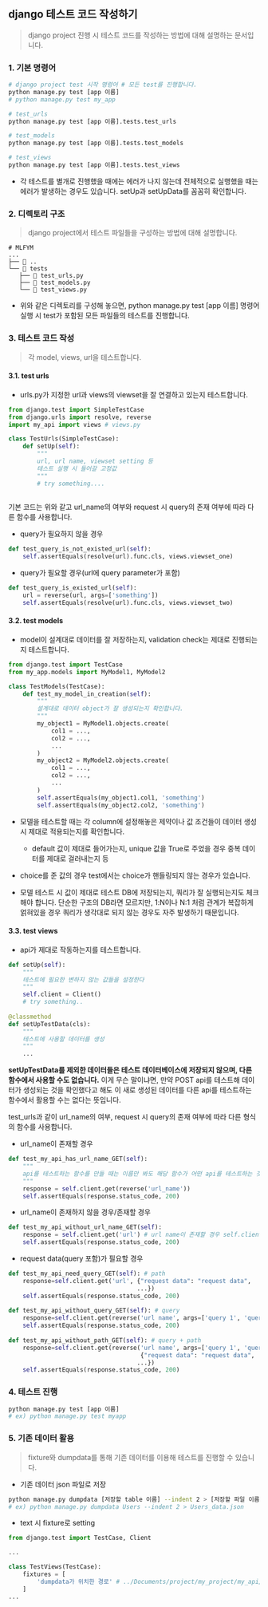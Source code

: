## django 테스트 코드 작성하기

> django project 진행 시 테스트 코드를 작성하는 방법에 대해 설명하는 문서입니다. 

### 1. 기본 명령어

```python
# django project test 시작 명령어 # 모든 test를 진행합니다.
python manage.py test [app 이름]
# python manage.py test my_app

# test_urls
python manage.py test [app 이름].tests.test_urls

# test_models
python manage.py test [app 이름].tests.test_models

# test_views
python manage.py test [app 이름].tests.test_views
```

- 각 테스트를 별개로 진행했을 때에는 에러가 나지 않는데 전체적으로 실행했을 때는 에러가 발생하는 경우도 있습니다. setUp과 setUpData를 꼼꼼히 확인합니다.

### 2. 디렉토리 구조

> django project에서 테스트 파일들을 구성하는 방법에 대해 설명합니다.

```
# MLFYM
...
├── 📂 ..
└── 📂 tests
   ├── 📄 test_urls.py
   ├── 📄 test_models.py
   └── 📄 test_views.py

```

- 위와 같은 디렉토리를 구성해 놓으면, python manage.py test [app 이름] 명령어 실행 시 test가 포함된 모든 파일들의 테스트를 진행합니다. 

### 3. 테스트 코드 작성

> 각 model, views, url을 테스트합니다.

#### 3.1. test urls

- urls.py가 지정한 url과 views의 viewset을 잘 연결하고 있는지 테스트합니다.

```python
from django.test import SimpleTestCase
from django.urls import resolve, reverse
import my_api import views # views.py

class TestUrls(SimpleTestCase):
    def setUp(self):
        """
        url, url name, viewset setting 등
        테스트 실행 시 들어갈 고정값
        """
        # try something....
     
```

기본 코드는 위와 같고 url_name의 여부와 request 시 query의 존재 여부에 따라 다른 함수를 사용합니다.  

- query가 필요하지 않을 경우

```python
def test_query_is_not_existed_url(self):
    self.assertEquals(resolve(url).func.cls, views.viewset_one)
```

- query가 필요할 경우(url에 query parameter가 포함)

```python
def test_query_is_existed_url(self):
    url = reverse(url, args=['something'])
    self.assertEquals(resolve(url).func.cls, views.viewset_two)
```



#### 3.2. test models

- model이 설계대로 데이터를 잘 저장하는지, validation check는 제대로 진행되는지 테스트합니다. 

```python
from django.test import TestCase
from my_app.models import MyModel1, MyModel2

class TestModels(TestCase):
    def test_my_model_in_creation(self):
        """
        설계대로 데이터 object가 잘 생성되는지 확인합니다.
        """
        my_object1 = MyModel1.objects.create(
            col1 = ...,
            col2 = ...,
            ...
        )
        my_object2 = MyModel2.objects.create(
            col1 = ...,
            col2 = ...,
            ...
        )
        self.assertEquals(my_object1.col1, 'something')
        self.assertEquals(my_object2.col2, 'something')
```

- 모델을 테스트할 때는 각 column에 설정해놓은 제약이나 값 조건들이 데이터 생성 시 제대로 적용되는지를 확인합니다. 

  - default 값이 제대로 들어가는지, unique 값을 True로 주었을 경우 중복 데이터를 제대로 걸러내는지 등
- choice를 준 값의 경우 test에서는 choice가 핸들링되지 않는 경우가 있습니다. 
- 모델 테스트 시 값이 제대로 테스트 DB에 저장되는지, 쿼리가 잘 실행되는지도 체크해야 합니다. 단순한 구조의 DB라면 모르지만, 1:N이나 N:1 처럼 관계가 복잡하게 얽혀있을 경우 쿼리가 생각대로 되지 않는 경우도 자주 발생하기 때문입니다.

#### 3.3. test views

- api가 제대로 작동하는지를 테스트합니다.

```python
def setUp(self):
    """
    테스트에 필요한 변하지 않는 값들을 설정한다
    """
    self.client = Client()
    # try something..
    
@classmethod
def setUpTestData(cls):
    """
    테스트에 사용할 데이터를 생성
    """
    ...
```

**setUpTestData를 제외한 데이터들은 테스트 데이터베이스에 저장되지 않으며, 다른 함수에서 사용할 수도 없습니다.** 이게 무슨 말이냐면, 만약 POST api를 테스트해 데이터가 생성되는 것을 확인했다고 해도 이 새로 생성된 데이터를 다른 api를 테스트하는 함수에서 활용할 수는 없다는 뜻입니다.  

test_urls과 같이 url_name의 여부, request 시 query의 존재 여부에 따라 다른 형식의 함수를 사용합니다. 

- url_name이 존재할 경우

```python
def test_my_api_has_url_name_GET(self):
    """
    api를 테스트하는 함수를 만들 때는 이름만 봐도 해당 함수가 어떤 api를 테스트하는 것인지 명확히 알 수 있도록 한다. 
    """
    response = self.client.get(reverse('url_name'))
    self.assertEquals(response.status_code, 200)
```



- url_name이 존재하지 않을 경우/존재할 경우

```python
def test_my_api_without_url_name_GET(self):
    response = self.client.get('url') # url name이 존재할 경우 self.client.get(reverse(url name))
    self.assertEquals(response.status_code, 200)
```



- request data(query 포함)가 필요할 경우

```python
def test_my_api_need_query_GET(self): # path
    response=self.client.get('url', {"request data": "request data", 
                                    ...})
    self.assertEquals(response.status_code, 200)
    
def test_my_api_without_query_GET(self): # query
    response=self.client.get(reverse('url name', args=['query 1', 'query 2']))
    self.assertEquals(response.status_code, 200)
    
def test_my_api_without_path_GET(self): # query + path
    response=self.client.get(reverse('url name', args=['query 1', 'query 2']), 
                                     {"request data": "request data", 
                                    ...})
    self.assertEquals(response.status_code, 200)
```



### 4. 테스트 진행

```bash
python manage.py test [app 이름]
# ex) python manage.py test myapp
```



### 5. 기존 데이터 활용

> fixture와 dumpdata를 통해 기존 데이터를 이용해 테스트를 진행할 수 있습니다.

- 기존 데이터 json 파일로 저장

```bash
python manage.py dumpdata [저장할 table 이름] --indent 2 > [저장할 파일 이름]
# ex) python manage.py dumpdata Users --indent 2 > Users_data.json
```

- text 시 fixture로 setting

```python
from django.test import TestCase, Client

...

class TestViews(TestCase):
    fixtures = [
        'dumpdata가 위치한 경로' # ../Documents/project/my_project/my_api/fixtures/data.json
    ]
...
```

